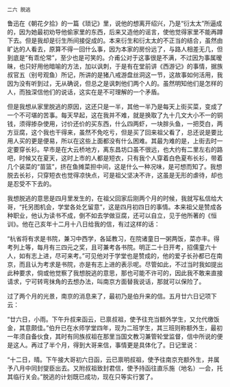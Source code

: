     二六 脱逃 

   鲁迅在《朝花夕拾》的一篇《琐记》里，说他的想离开绍兴，乃是“衍太太”所逼成的，因为她最初劝导他偷家里的东西，后来又造他的谣言，使他觉得家里不能再蹲下去。但是我却是衍生所间接促成的。本来衍生和衍太太的不正当的结合，虽然由旷达的人看去，原算不得一回什么事，因为本家的房份远了，与路人相差无几，但到底是“有乖伦常”，至少也是可笑的。介甫公对于这事很是不满，不过因为事属暧昧，也只好用他暗喻的方法，加以讽刺，于是有在堂前讲《西游记》的事情，据族叔官五（别号观鱼）所记，所讲的是猪八戒游盘丝洞这一节，这故事如何活用，我因为没有听到过，无从确说，但总之是讽刺他们两个人的。虽然明知他们是怎样的人，而独深信他们的说话，这实在是不可理解的一个矛盾。

   但是我想从家里脱逃的原因，这还只是一半，其他一半乃是每天上街买菜，变成了一个不可堪的苦事。每天早起，这在我并不难，就是换取了九十几文大小不一的铜钱，须得掺杂使用，讨价还价的买东西，什么四两虾，一块胖头鱼，一把茭白，两方豆腐，这个我也干得来，虽然不免吃亏，但是买了回来祖父看了，总还说是要比用人买的更是便易，所以在这些上面都没有什么困难。其最为难的是，上街去时一定要穿长衫。早市是在大云桥地方，离东昌坊口虽不很远，也大约有二里左右的路吧，时候又在夏天，这时上市的人都是短衣，只有我个人穿着白色夏布长衫，带着几个装菜的“苗篮”，挤在鱼摊菜担中间，这是什么一种况味，是可想而知了。我想脱去长衫，只穿短衣也觉得凉快点，可是祖父坚决不许，这虽是无形的虐待，却也是忍受不下去的。

   我想脱逃的意思是四月里发生的，在祖父回家后刚两个月的时候，我就写私信给大哥，“托另图机会，学堂各处乞留意”，这是四月初四日的事情。本来祖父是赞成各种职业，他认为读书不成，倒不如去学做豆腐，还可以自立，见于他所著的《恒训》。他在己亥年十二月十八日给我的信，有过这样的话：

   “杭省将有求是书院，兼习中西学，各延教习，在院诸童日一粥两饭，菜亦丰。得考列上等，每月有三四元之奖，且可兼考各书院。明正二十日开考，招儒童六十人，如有志上进，尽可来考。”可见他对于学堂也是赞成的，他的爱子长孙都已在南京，而且认为考求是书院，亦是有志上进的表示呢。尽管如此，不过当时我如提出此种要求，倘或他觉察了我想脱逃的意思，那也可能不许可的，因此我不敢来直接请求，宁可转弯抹角的去想办法，叫南京方面替我说话，那就可以保险了。

   过了两个月的光景，南京的消息来了，最初乃是伯升来的信。五月廿六日记项下云：

   “廿六日，小雨。下午升叔来函云，已禀叔祖，使予往充当额外学生，又允代缴饭金，其意颇佳。”伯升已在水师学堂四年，现为二班学生，其三班则称额外生，最初一年须自备伙食，其时有同族叔祖在那里当国文教习兼管轮堂监督，信中所说的便是这人。再过了半个月，得到大哥来信，事情更是具体化了。日记里说：

   “十二日，晴。下午接大哥初六日函，云已禀明叔祖，使予往南京充额外生，并属予八月中同封燮臣出去。又附叔祖致封君信，使予持函往直乐施（地名）一会，托其临行关会。”脱逃的计划既已成功，现在只等实行罢了。

